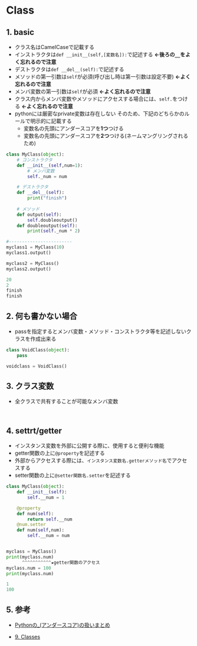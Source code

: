 # Class

## 1. basic
- クラス名はCamelCaseで記載する
- インストラクタは`def __init__(self,[変数名]):`で記述する **←後ろの`__`をよく忘れるので注意**
- デストラクタは`def __del__(self):`で記述する
- メソッドの第一引数は`self`が必須(呼び出し時は第一引数は設定不要) **←よく忘れるので注意**
- メンバ変数の第一引数は`self`が必須 **←よく忘れるので注意**
- クラス内からメンバ変数やメソッドにアクセスする場合には、`self.`をつける **←よく忘れるので注意**
- pythonには厳密なprivate変数は存在しない
  そのため、下記のどちらかのルールで明示的に記載する
  - 変数名の先頭にアンダースコアを**1つ**つける
  - 変数名の先頭にアンダースコアを**2つ**つける(ネームマングリングされるため)

```python title="python ソースコード"
class MyClass(object):
    # コンストラクタ
    def __init__(self,num=1):
        # メンバ変数
        self._num = num

    # デストラクタ
    def __del__(self):
        print("finish")
    
    # メソッド
    def output(self):
        self.doubleoutput()
    def doubleoutput(self):
        print(self._num * 2)

#------------------------
myclass1 = MyClass(10)
myclass1.output()

myclass2 = MyClass()
myclass2.output()
```

```python  title="python 出力結果"
20
2
finish
finish
```

## 2. 何も書かない場合
- passを指定するとメンバ変数・メソッド・コンストラクタ等を記述しないクラスを作成出来る

```python title="python ソースコード"
class VoidClass(object):
    pass
```

```python  title="python 出力結果"
voidclass = VoidClass()
```

## 3. クラス変数
- 全クラスで共有することが可能なメンバ変数
```python title="python ソースコード"
```

```python  title="python 出力結果"
```



## 4. settrt/getter
- インスタンス変数を外部に公開する際に、使用すると便利な機能
- getter関数の上に`@property`を記述する
- 外部からアクセスする際には、`インスタンス変数名.getterメソッド名`でアクセスする
- setter関数の上に`@setter関数名.setter`を記述する

```python title="python ソースコード"
class MyClass(object):
    def __init__(self):
        self.__num = 1

    @property
    def num(self):
        return self.__num
    @num.setter
    def num(self,num):
        self.__num = num


myclass = MyClass()
print(myclass.num)
      ^^^^^^^^^^^★getter関数のアクセス
myclass.num = 100
print(myclass.num)
```

```python  title="python 出力結果"
1
100
```





## 5. 参考
- [Pythonの_(アンダースコア)の扱いまとめ](https://mako-note.com/ja/python-underscore/#:~:text=1%E3%81%A4%E4%BB%98%E4%B8%8E-,%E3%82%AF%E3%83%A9%E3%82%B9%E5%86%85%E3%81%AE%E5%A4%89%E6%95%B0%E3%82%84%E3%83%A1%E3%82%BD%E3%83%83%E3%83%89%E3%81%AE%E5%85%88%E9%A0%AD%E3%81%AB%E3%82%A2%E3%83%B3%E3%83%80%E3%83%BC,%E5%A4%89%E6%95%B0%E3%83%BB%E3%83%A1%E3%82%BD%E3%83%83%E3%83%89%E3%81%A8%E3%81%84%E3%81%86%E3%81%93%E3%81%A8%E3%81%A7%E3%81%99%E3%80%82)

- [9. Classes](https://docs.python.org/3/tutorial/classes.html)